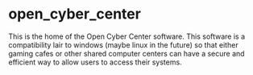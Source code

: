 # open_cyber_center
This is the home of the Open Cyber Center software. This software is a compatibility lair to windows (maybe linux in the future) so that either gaming cafes or other shared computer centers can have a secure and efficient way to allow users to access their systems. 
